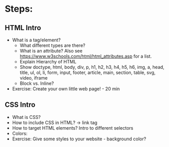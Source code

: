 # Steps:
## HTML Intro
- What is a tag/element?
    - What different types are there?
    - What is an attribute? Also see https://www.w3schools.com/html/html_attributes.asp for a list.
    - Explain Hierarchy of HTML
    - Show doctype, html, body, div, p, h1, h2, h3, h4, h5, h6, img, a, head, title, ul, ol, li, form, input, footer, article, main, section, table, svg, video, iframe
    - Block vs. Inline?
- Exercise: Create your own little web page! - 20 min

## CSS Intro
- What is CSS?
- How to include CSS in HTML? -> link tag
- How to target HTML elements? Intro to different selectors
- Colors: 
- Exercise: Give some styles to your website - background color?